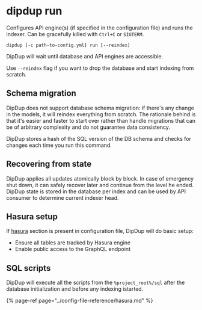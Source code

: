 # dipdup run

Configures API engine\(s\) \(if specified in the configuration file\) and runs the indexer. Can be gracefully killed with `Ctrl+C` or `SIGTERM`.

```text
dipdup [-c path-to-config.yml] run [--reindex]
```

DipDup will wait until database and API engines are accessible.

Use `--reindex` flag if you want to drop the database and start indexing from scratch.

## Schema migration

DipDup does not support database schema migration: if there's any change in the models, it will reindex everything from scratch. The rationale behind is that it's easier and faster to start over rather than handle migrations that can be of arbitrary complexity and do not guarantee data consistency.

DipDup stores a hash of the SQL version of the DB schema and checks for changes each time you run this command.

## Recovering from state

DipDup applies all updates atomically block by block. In case of emergency shut down, it can safely recover later and continue from the level he ended. DipDup state is stored in the database per index and can be used by API consumer to determine current indexer head.

## Hasura setup

If [hasura](../config-file-reference/hasura.md) section is present in configuration file, DipDup will do basic setup:

* Ensure all tables are tracked by Hasura engine
* Enable public access to the GraphQL endpoint

## SQL scripts

DipDup will execute all the scripts from the `%project_root%/sql` after the database initialization and before any indexing istarted.



{% page-ref page="../config-file-reference/hasura.md" %}






